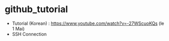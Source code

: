 # github_tutorial
- Tutorial (Korean) : https://www.youtube.com/watch?v=-27WScuoKQs (le 1 Mai)
- SSH Connection
